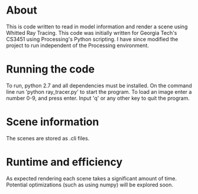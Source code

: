 # About
This is code written to read in model information and render a scene using Whitted Ray Tracing. This code was initially written for Georgia Tech's CS3451 using Processing's Python scripting. I have since modified the project to run independent of the Processing environment.

# Running the code
To run, python 2.7 and all dependencies must be installed.
On the command line run 'python ray_tracer.py' to start the program. To load an image enter a number 0-9, and press enter. Input 'q' or any other key to quit the program.

# Scene information
The scenes are stored as .cli files. 

# Runtime and efficiency
As expected rendering each scene takes a significant amount of time. Potential optimizations (such as using numpy) will be explored soon.